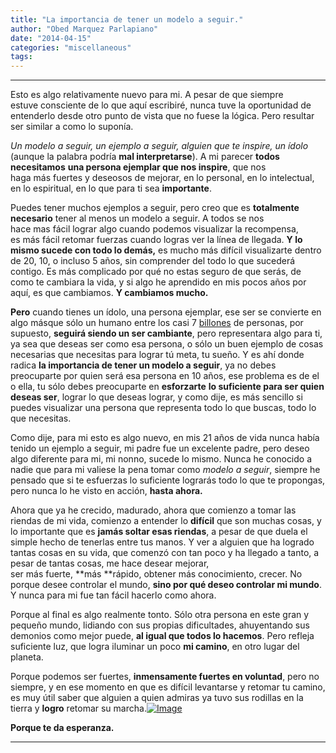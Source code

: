 ```yaml
---
title: "La importancia de tener un modelo a seguir."
author: "Obed Marquez Parlapiano"
date: "2014-04-15"
categories: "miscellaneous"
tags:
---
```


* * *

Esto es algo relativamente nuevo para mi. A pesar de que siempre estuve consciente de lo que aquí escribiré, nunca tuve la oportunidad de entenderlo desde otro punto de vista que no fuese la lógica. Pero resultar ser similar a como lo suponía.

_Un modelo a seguir,_ _un ejemplo a seguir, alguien que te inspire, un ídolo_ (aunque la palabra podría **mal interpretarse**). A mi parecer **todos necesitamos** **una persona ejemplar que nos inspire**, que nos haga más fuertes y deseosos de mejorar, en lo personal, en lo intelectual, en lo espiritual, en lo que para ti sea **importante**.

Puedes tener muchos ejemplos a seguir, pero creo que es **totalmente necesario** tener al menos un modelo a seguir. A todos se nos hace mas fácil lograr algo cuando podemos visualizar la recompensa, es más fácil retomar fuerzas cuando logras ver la línea de llegada. **Y lo mismo sucede con todo lo demás,** es mucho más difícil visualizarte dentro de 20, 10, o incluso 5 años, sin comprender del todo lo que sucederá contigo. Es más complicado por qué no estas seguro de que serás, de como te cambiara la vida, y si algo he aprendido en mis pocos años por aquí, es que cambiamos. **Y cambiamos mucho.**

**Pero** cuando tienes un ídolo, una persona ejemplar, ese ser se convierte en algo másque sólo un humano entre los casi 7 [billones](http://en.wikipedia.org/wiki/1,000,000,000) de personas, por supuesto, **seguirá siendo un ser cambiante**, pero representara algo para ti, ya sea que deseas ser como esa persona, o sólo un buen ejemplo de cosas necesarias que necesitas para lograr tú meta, tu sueño. Y es ahí donde radica **la importancia de tener un modelo a seguir**, ya no debes preocuparte por quien será esa persona en 10 años, ese problema es de el o ella, tu sólo debes preocuparte en **esforzarte** **lo suficiente para ser quien deseas ser**, lograr lo que deseas lograr, y como dije, es más sencillo si puedes visualizar una persona que representa todo lo que buscas, todo lo que necesitas.

Como dije, para mi esto es algo nuevo, en mis 21 años de vida nunca había tenido un ejemplo a seguir, mi padre fue un excelente padre, pero deseo algo diferente para mi, mi nonno, sucede lo mismo. Nunca he conocido a nadie que para mi valiese la pena tomar como _modelo a seguir_, siempre he pensado que si te esfuerzas lo suficiente lograrás todo lo que te propongas, pero nunca lo he visto en acción, **hasta ahora.**

Ahora que ya he crecido, madurado, ahora que comienzo a tomar las riendas de mi vida, comienzo a entender lo **difícil** que son muchas cosas, y lo importante que es **jamás soltar esas riendas**, a pesar de que duela el simple hecho de tenerlas entre tus manos. Y ver a alguien que ha logrado tantas cosas en su vida, que comenzó con tan poco y ha llegado a tanto, a pesar de tantas cosas, me hace desear mejorar, ser más fuerte, **más **rápido, obtener más conocimiento, crecer. No porque desee controlar el mundo, **sino por qué deseo controlar mi mundo**. Y nunca para mi fue tan fácil hacerlo como ahora.

Porque al final es algo realmente tonto. Sólo otra persona en este gran y pequeño mundo, lidiando con sus propias dificultades, ahuyentando sus demonios como mejor puede, **al igual que todos lo hacemos**. Pero refleja suficiente luz, que logra iluminar un poco **mi camino**, en otro lugar del planeta.

Porque podemos ser fuertes, **inmensamente fuertes en voluntad**, pero no siempre, y en ese momento en que es difícil levantarse y retomar tu camino, es muy útil saber que alguien a quien admiras ya tuvo sus rodillas en la tierra y **logro** retomar su marcha.[![Image](https://obedparla.com/wp-content/uploads/2014/04/triad.jpg?w=315)](https://obedparla.com/wp-content/uploads/2014/04/triad.jpg)

**Porque te da esperanza.**

* * *
